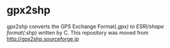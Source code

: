 gpx2shp
=======

gpx2shp converts the GPS Exchange Format(*.gpx) to ESRI/shape format(*.shp) written by C. This repository was moved from http://gpx2shp.sourceforge.jp
